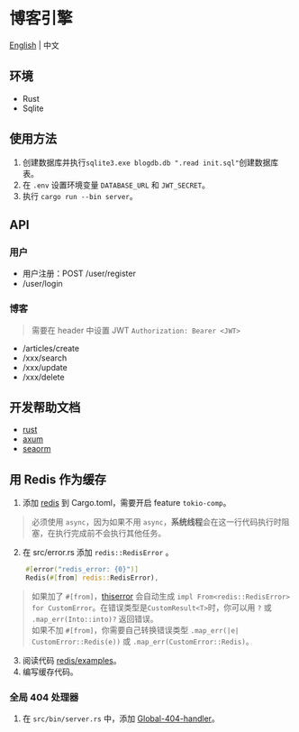 # 博客引擎

[English](README.md) | 中文

## 环境
- Rust
- Sqlite 

## 使用方法
1. 创建数据库并执行`sqlite3.exe blogdb.db ".read init.sql"`创建数据库表。
2. 在 `.env` 设置环境变量 `DATABASE_URL` 和 `JWT_SECRET`。
3. 执行 `cargo run --bin server`。


## API

### 用户
- 用户注册：POST /user/register
- /user/login

### 博客
> 需要在 header 中设置 JWT `Authorization: Bearer <JWT>`
- /articles/create
- /xxx/search
- /xxx/update
- /xxx/delete

## 开发帮助文档
- [rust](https://photino.gitbooks.io/rust-notes/content/memory-safety.html)
- [axum](https://docs.rs/axum/latest/axum/)
- [seaorm](https://www.sea-ql.org/SeaORM/docs/introduction/tutorial/)

## 用 Redis 作为缓存
1. 添加 [redis](https://github.com/redis-rs/redis-rs) 到 Cargo.toml，需要开启 feature `tokio-comp`。
> 必须使用 `async`，因为如果不用 `async`，**系统线程**会在这一行代码执行时阻塞，在执行完成前不会执行其他任务。
2. 在 src/error.rs 添加 `redis::RedisError` 。
```rust
    #[error("redis_error: {0}")]
    Redis(#[from] redis::RedisError),
```
> 如果加了 `#[from]`，[thiserror](https://github.com/dtolnay/thiserror) 会自动生成 `impl From<redis::RedisError> for CustomError`。在错误类型是`CustomResult<T>`时，你可以用 `?` 或 `.map_err(Into::into)?` 返回错误。  
> 如果不加 `#[from]`，你需要自己转换错误类型 `.map_err(|e| CustomError::Redis(e))` 或 `.map_err(CustomError::Redis)`。
3. 阅读代码 [redis/examples](https://github.com/redis-rs/redis-rs/blob/main/redis/examples/async-await.rs)。
4. 编写缓存代码。

### 全局 404 处理器
1. 在 `src/bin/server.rs` 中，添加 [Global-404-handler](https://github.com/tokio-rs/axum/tree/main/examples/global-404-handler)。

